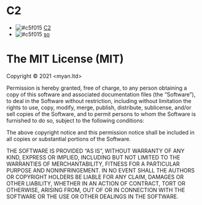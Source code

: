 # C2
- ![#c5f015](https://via.placeholder.com/15/c5f015/000000?text=+) [C2](https://iwanttoclearmyhead.github.io/C2/)
- ![#c5f015](https://via.placeholder.com/15/c5f015/000000?text=+) [so](https://stackoverflow.com/users/5203458/linconfive)

# The MIT License (MIT)

Copyright © 2021 <myan.ltd>

Permission is hereby granted, free of charge, to any person obtaining a copy of this software and associated documentation files (the “Software”), to deal in the Software without restriction, including without limitation the rights to use, copy, modify, merge, publish, distribute, sublicense, and/or sell copies of the Software, and to permit persons to whom the Software is furnished to do so, subject to the following conditions:

The above copyright notice and this permission notice shall be included in all copies or substantial portions of the Software.

THE SOFTWARE IS PROVIDED “AS IS”, WITHOUT WARRANTY OF ANY KIND, EXPRESS OR IMPLIED, INCLUDING BUT NOT LIMITED TO THE WARRANTIES OF MERCHANTABILITY, FITNESS FOR A PARTICULAR PURPOSE AND NONINFRINGEMENT. IN NO EVENT SHALL THE AUTHORS OR COPYRIGHT HOLDERS BE LIABLE FOR ANY CLAIM, DAMAGES OR OTHER LIABILITY, WHETHER IN AN ACTION OF CONTRACT, TORT OR OTHERWISE, ARISING FROM, OUT OF OR IN CONNECTION WITH THE SOFTWARE OR THE USE OR OTHER DEALINGS IN THE SOFTWARE.
